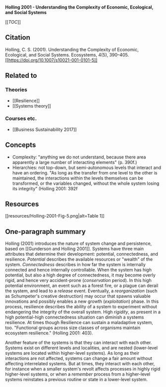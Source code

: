 **Holling 2001 - Understanding the Complexity of Economic, Ecological, and Social Systems**

[[_TOC_]]

## Citation

Holling, C. S. (2001). Understanding the Complexity of Economic, Ecological, and Social Systems. Ecosystems, 4(5), 390–405. [[https://doi.org/10.1007/s10021-001-0101-5]]

## Related to

### Theories
* [[Resilience]]
* [[Systems theory]]

### Courses etc.
* [[Business Sustainability 2017]]

## Concepts
* Complexity: "anything we do not understand, because there area apparently a large number of interacting elements" (p. 390f.)
* Hierarchies: not top-down, but semi-autonomous levels that interact and have an ordering. "As long as the transfer from one level to the other
is maintained, the interactions within the levels themselves can be transformed, or the variables changed, without the whole system losing its integrity" (Holling 2001: 392f

## Resources

[[resources/Holling-2001-Fig-5.png|alt=Table 1]]

## One-paragraph summary
Holling (2001) introduces the nature of system change and persistence, based on [[Gunderson and Holling 2001]]. 
Systems have three main attributes that determine their development: potential, connectedness, and resilience. *Potential* describes the available resources or "wealth" of the system. *Connectedness* describes in how far the system is internally connected and hence internally controllable. When the system has high potential, but also a high degree of connectedness, it may become overly rigid, and hence very accident-prone (*conservation* period). In this high potential environment, an event such as a forest fire, or a plague can derail the system, and lead to a *release* event. Eventually, a *reorganization* (such as Schumpeter's creative destruction) may occur that spawns valuable innovations and possibly enables a new growth (*exploitation*) phase. In this process, resilience describes the ability of a system to experiment without endangering the integrity of the overall system. High *rigidity*, as present in a high potential-high connectedness situation can diminish a systems resilience. At times though Resilience can sustain a maladaptive system, too. "Functional groups across size classes of organisms maintain ecosystem resilience." (Holling 2001: 403).

Another feature of the systems is that they can interact with each other. Systems exist on different levels and localities, and are nested (lower-level systems are located within higher-level systems). As long as their interactions are not affected, systems can change a fair amount without affecting interrelated systems. But at times, they interact with each other, for instance when a smaller system's revolt affects processes in highly rigid higher-level systems, or when a *remember* process from a higher-level systems reinstates a previous routine or state in a lower-level system.